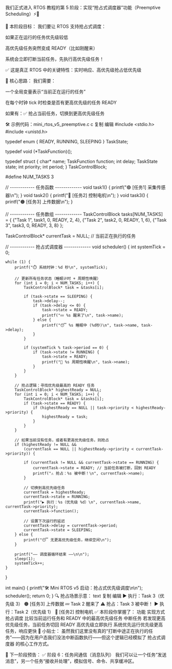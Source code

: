 我们正式进入 RTOS 教程的第 5 阶段：实现“抢占式调度器”功能（Preemptive Scheduling）⚡️🧠

🎯 本阶段目标：
我们要让 RTOS 支持抢占式调度：

如果正在运行的任务优先级较低

高优先级任务突然变成 READY（比如刚醒来）

系统会立即打断当前任务，先执行高优先级任务！

✅ 这是真正 RTOS 中的关键特性：实时响应、高优先级抢占低优先级

🧱 核心思路：
我们需要：

一个全局变量表示“当前正在运行的任务”

在每个时钟 tick 时检查是否有更高优先级的任务 READY

如果有：✅ 抢占当前任务，切换到更高优先级任务

🛠️ 示例代码：mini_rtos_v5_preemptive.c
c
复制
编辑
#include <stdio.h>
#include <unistd.h>

typedef enum {
    READY,
    RUNNING,
    SLEEPING
} TaskState;

typedef void (*TaskFunction)();

typedef struct {
    char* name;
    TaskFunction function;
    int delay;
    TaskState state;
    int priority;
    int period;
} TaskControlBlock;

#define NUM_TASKS 3

// ------------ 任务函数 -------------
void task1() { printf("🟢 [任务1] 采集传感器\n"); }
void task2() { printf("🔵 [任务2] 控制电机\n"); }
void task3() { printf("🟠 [任务3] 上传数据\n"); }

// ------------ 任务数组 -------------
TaskControlBlock tasks[NUM_TASKS] = {
    {"Task 1", task1, 0, READY, 2, 4},
    {"Task 2", task2, 0, READY, 1, 6},
    {"Task 3", task3, 0, READY, 3, 8}
};

TaskControlBlock* currentTask = NULL; // 当前正在执行的任务

// ------------ 抢占式调度器 -------------
void scheduler() {
    int systemTick = 0;

    while (1) {
        printf("⏱️ 系统时钟：%d 秒\n", systemTick);

        // 更新所有任务状态（睡眠计时 + 周期性唤醒）
        for (int i = 0; i < NUM_TASKS; i++) {
            TaskControlBlock* task = &tasks[i];

            if (task->state == SLEEPING) {
                task->delay--;
                if (task->delay <= 0) {
                    task->state = READY;
                    printf("💤 %s 醒来了\n", task->name);
                } else {
                    printf("😴 %s 睡眠中 (%d秒)\n", task->name, task->delay);
                }
            }

            if (systemTick % task->period == 0) {
                if (task->state != RUNNING) {
                    task->state = READY;
                    printf("🔄 %s 周期性唤醒\n", task->name);
                }
            }
        }

        // 抢占逻辑：寻找优先级最高的 READY 任务
        TaskControlBlock* highestReady = NULL;
        for (int i = 0; i < NUM_TASKS; i++) {
            TaskControlBlock* task = &tasks[i];
            if (task->state == READY) {
                if (highestReady == NULL || task->priority < highestReady->priority) {
                    highestReady = task;
                }
            }
        }

        // 如果当前没有任务，或者有更高优先级任务，则抢占
        if (highestReady != NULL &&
            (currentTask == NULL || highestReady->priority < currentTask->priority)) {
            
            if (currentTask != NULL && currentTask->state == RUNNING) {
                currentTask->state = READY; // 当前任务被打断，回到 READY
                printf("⚠️ 抢占：%s 被中断！\n", currentTask->name);
            }

            // 切换到高优先级任务
            currentTask = highestReady;
            currentTask->state = RUNNING;
            printf("▶️ 执行：%s（优先级 %d）\n", currentTask->name, currentTask->priority);
            currentTask->function();

            // 设置下次运行的延迟
            currentTask->delay = currentTask->period;
            currentTask->state = SLEEPING;
        } else {
            printf("😴 无更高优先级任务，继续空闲\n");
        }

        printf("—— 调度器循环结束 ——\n\n");
        sleep(1);
        systemTick++;
    }
}

int main() {
    printf("🛠️ Mini RTOS v5 启动：抢占式优先级调度\n\n");
    scheduler();
    return 0;
}
🔍 抢占场景示意：
text
复制
编辑
▶️ 执行：Task 3（优先级 3）
🟠 [任务3] 上传数据
💤 Task 2 醒来了
⚠️ 抢占：Task 3 被中断！
▶️ 执行：Task 2（优先级 1）
🔵 [任务2] 控制电机
✅ 本阶段你掌握了：
功能	实现方式
抢占调度	比较当前运行任务和 READY 中的最高优先级任务
中断任务	若发现更高优先级任务，当前任务切回 READY
高优先级立即执行	系统优先运行优先级更高任务，响应更快
🧠 小贴士：
虽然我们这里没有真的“打断中途正在执行的任务”——因为在用户态我们没法中断函数执行——但这个逻辑已经模拟了 抢占式调度器 的核心工作方式。

🔔 下一阶段预告：
✅ 阶段 6：任务间通信（消息队列）
我们可以让一个任务“发送消息”，另一个任务“接收并处理”，模拟信号、命令、共享缓冲区。

